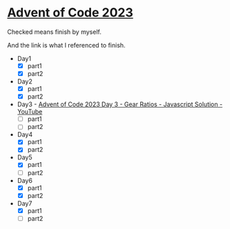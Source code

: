# [Advent of Code 2023](https://adventofcode.com/2023)

Checked means finish by myself.

And the link is what I referenced to finish.

- Day1
  - [x] part1
  - [x] part2
- Day2
  - [x] part1
  - [x] part2
- Day3 - [Advent of Code 2023 Day 3 - Gear Ratios - Javascript Solution - YouTube](https://www.youtube.com/watch?v=IgR1hwHiFCM)
  - [ ] part1
  - [ ] part2
- Day4
  - [x] part1
  - [x] part2
- Day5
  - [x] part1
  - [ ] part2
- Day6
  - [x] part1
  - [x] part2
- Day7
  - [x] part1
  - [ ] part2
